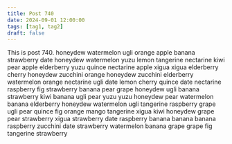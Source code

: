 ```yaml
---
title: Post 740
date: 2024-09-01 12:00:00
tags: [tag1, tag2]
draft: false
---
```

This is post 740.
honeydew
watermelon
ugli
orange
apple
banana
strawberry
date
honeydew
watermelon
yuzu
lemon
tangerine
nectarine
kiwi
pear
apple
elderberry
yuzu
quince
nectarine
apple
xigua
xigua
elderberry
cherry
honeydew
zucchini
orange
honeydew
zucchini
elderberry
watermelon
orange
nectarine
ugli
date
lemon
cherry
quince
date
nectarine
raspberry
fig
strawberry
banana
pear
grape
honeydew
ugli
banana
strawberry
kiwi
banana
ugli
pear
yuzu
yuzu
honeydew
pear
watermelon
banana
elderberry
honeydew
watermelon
ugli
tangerine
raspberry
grape
ugli
pear
quince
fig
orange
mango
tangerine
xigua
kiwi
honeydew
grape
pear
strawberry
xigua
strawberry
date
raspberry
banana
banana
banana
raspberry
zucchini
date
strawberry
watermelon
banana
grape
grape
fig
tangerine
strawberry
